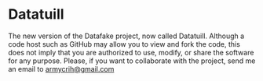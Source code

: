 # Datatuill
The new version of the Datafake project, now called Datatuill. Although a code host such as GitHub may allow you to view and fork the code, this does not imply that you are authorized to use, modify, or share the software for any purpose. Please, if you want to collaborate with the project, send me an email to armycrih@gmail.com

